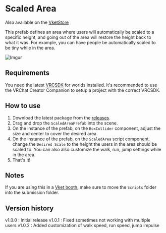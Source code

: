 # Scaled Area

Also available on the [VketStore](https://store.vket.com/en/items/9293)

This prefab defines an area where users will automatically be scaled to a specific height, and going out of the area will restore the height back to what it was. For example, you can have people be automatically scaled to be tiny while in the area.

![Imgur](https://i.imgur.com/kn64j7L.gif)

## Requirements
You need the latest [VRCSDK](https://creators.vrchat.com/sdk/) for worlds installed. It's recommended to use the VRChat Creator Companion to setup a project with the correct VRCSDK.

## How to use
1. Download the latest package from the [releases](https://github.com/dbqt/QTVRCWorldAssets/releases).
2. Drag and drop the `ScaledAreaPrefab` into the scene.
3. On the instance of the prefab, on the `BoxCollider` component, adjust the size and center to cover the desired area.
4. On the instance of the prefab, on the `ScaledArea` script component, change the `Desired Scale` to the height the users in the area should be scaled to. You can also also customize the walk, run, jump settings while in the area.
5. That's it!

## Notes
If you are using this in a [Vket booth](https://event.vket.com/en), make sure to move the `Scripts` folder into the submission folder.

## Version history
v1.0.0 : Initial release
v1.0.1 : Fixed sometimes not working with multiple users
v1.0.2 : Added customization of walk speed, run speed, jump impulse